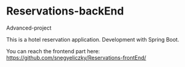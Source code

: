 # Reservations-backEnd
Advanced-project

This is a hotel reservation application. Development with Spring Boot.

You can reach the frontend part here: https://github.com/snegyeliczky/Reservations-frontEnd/

